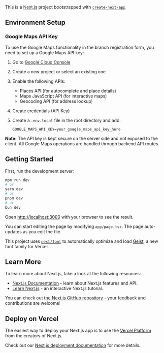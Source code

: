 This is a [Next.js](https://nextjs.org) project bootstrapped with [`create-next-app`](https://nextjs.org/docs/app/api-reference/cli/create-next-app).

## Environment Setup

### Google Maps API Key

To use the Google Maps functionality in the branch registration form, you need to set up a Google Maps API key:

1. Go to [Google Cloud Console](https://console.cloud.google.com/google/maps-apis)
2. Create a new project or select an existing one
3. Enable the following APIs:
   -  Places API (for autocomplete and place details)
   -  Maps JavaScript API (for interactive maps)
   -  Geocoding API (for address lookup)
4. Create credentials (API Key)
5. Create a `.env.local` file in the root directory and add:

   ```
   GOOGLE_MAPS_API_KEY=your_google_maps_api_key_here
   ```

**Note:** The API key is kept secure on the server side and not exposed to the client. All Google Maps operations are handled through backend API routes.

## Getting Started

First, run the development server:

```bash
npm run dev
# or
yarn dev
# or
pnpm dev
# or
bun dev
```

Open [http://localhost:3000](http://localhost:3000) with your browser to see the result.

You can start editing the page by modifying `app/page.tsx`. The page auto-updates as you edit the file.

This project uses [`next/font`](https://nextjs.org/docs/app/building-your-application/optimizing/fonts) to automatically optimize and load [Geist](https://vercel.com/font), a new font family for Vercel.

## Learn More

To learn more about Next.js, take a look at the following resources:

-  [Next.js Documentation](https://nextjs.org/docs) - learn about Next.js features and API.
-  [Learn Next.js](https://nextjs.org/learn) - an interactive Next.js tutorial.

You can check out [the Next.js GitHub repository](https://github.com/vercel/next.js) - your feedback and contributions are welcome!

## Deploy on Vercel

The easiest way to deploy your Next.js app is to use the [Vercel Platform](https://vercel.com/new?utm_medium=default-template&filter=next.js&utm_source=create-next-app&utm_campaign=create-next-app-readme) from the creators of Next.js.

Check out our [Next.js deployment documentation](https://nextjs.org/docs/app/building-your-application/deploying) for more details.
